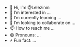 - 👋 Hi, I’m @Lelezinm
- 👀 I’m interested in ...
- 🌱 I’m currently learning ...
- 💞️ I’m looking to collaborate on ...
- 📫 How to reach me ...
- 😄 Pronouns: ...
- ⚡ Fun fact: ...

<!---
Lelezinm/Lelezinm is a ✨ special ✨ repository because its `README.md` (this file) appears on your GitHub profile.
You can click the Preview link to take a look at your changes.
--->
